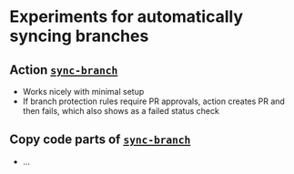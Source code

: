 # Experiments for automatically syncing branches

## Action [`sync-branch`](https://github.com/remarkablemark/sync-branch)

- Works nicely with minimal setup
- If branch protection rules require PR approvals, action creates PR and then fails, which also shows as a failed status check

## Copy code parts of [`sync-branch`](https://github.com/remarkablemark/sync-branch)

- ...
